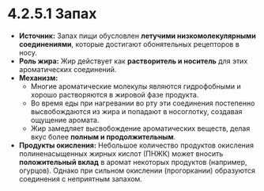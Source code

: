 # 4.2.5.1 Запах

*   **Источник:** Запах пищи обусловлен **летучими низкомолекулярными соединениями**, которые достигают обонятельных рецепторов в носу.
*   **Роль жира:** Жир действует как **растворитель и носитель** для этих ароматических соединений.
*   **Механизм:**
    *   Многие ароматические молекулы являются гидрофобными и хорошо растворяются в жировой фазе продукта.
    *   Во время еды при нагревании во рту эти соединения постепенно высвобождаются из жира и попадают в носоглотку, создавая ощущение аромата.
    *   Жир замедляет высвобождение ароматических веществ, делая вкус более **полным и продолжительным**.
*   **Продукты окисления:** Небольшое количество продуктов окисления полиненасыщенных жирных кислот (ПНЖК) может вносить **положительный вклад** в аромат некоторых продуктов (например, огурцов). Однако при сильном окислении (прогоркании) образуются соединения с неприятным запахом.

